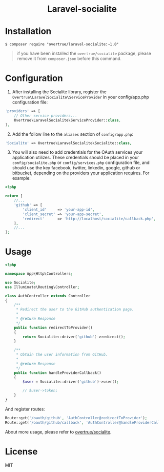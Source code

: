 <h1 align="center"> Laravel-socialite </h1>

# Installation

```
$ composer require "overtrue/laravel-socialite:~1.0"
```
> if you have been installed the `overtrue/socialite` package, please remove it from `composer.json` before this command.

# Configuration

1. After installing the Socialite library, register the `Overtrue\LaravelSocialite\ServiceProvider` in your config/app.php configuration file:

  ```php
  'providers' => [
      // Other service providers...
      Overtrue\LaravelSocialite\ServiceProvider::class,
  ],
  ```

2. Add the follow line to the `aliases` section of `config/app.php`:

  ```php
  'Socialite' => Overtrue\LaravelSocialite\Socialite::class,
  ```

3. You will also need to add credentials for the OAuth services your application utilizes. These credentials should be placed in your `config/socialite.php` or `config/services.php` configuration file, and should use the key facebook, twitter, linkedin, google, github or bitbucket, depending on the providers your application requires. For example:
 ```php
 <?php

 return [
     //...
     'github' => [
         'client_id'     => 'your-app-id',
         'client_secret' => 'your-app-secret',
         'redirect'      => 'http://localhost/socialite/callback.php',
     ],
     //...
 ];
 ```

# Usage

```php
<?php

namespace App\Http\Controllers;

use Socialite;
use Illuminate\Routing\Controller;

class AuthController extends Controller
{
    /**
     * Redirect the user to the GitHub authentication page.
     *
     * @return Response
     */
    public function redirectToProvider()
    {
        return Socialite::driver('github')->redirect();
    }

    /**
     * Obtain the user information from GitHub.
     *
     * @return Response
     */
    public function handleProviderCallback()
    {
        $user = Socialite::driver('github')->user();

        // $user->token;
    }
}
```

And register routes:

```php
Route::get('/oauth/github', 'AuthController@redirectToProvider');
Route::get('/oauth/github/callback', 'AuthController@handleProviderCallback');
```

About more usage, please refer to [overtrue/socialite](https://github.com/overtrue/socialite).

# License

MIT
